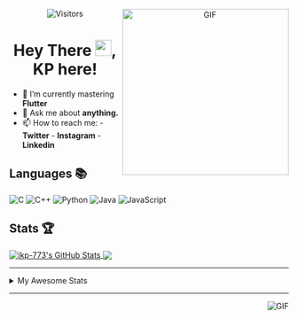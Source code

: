 <div align="center">
<img align="right" alt="GIF" height="300px" src="https://blog.insaid.co/wp-content/uploads/2020/01/Coding.gif"/>
       
![Visitors](https://visitor-badge.glitch.me/badge?page_id=ikp-773)

# Hey There <img src="https://media.tenor.com/images/822fb670841c6f6582fefbb82e338a50/tenor.gif" width="29px">, KP here!
</div>

- 🌱 I’m currently mastering **Flutter**
- 💬 Ask me about **anything.**
- 📫 How to reach me:
       - **Twitter** 
       - **Instagram**
       - **Linkedin**
         
## Languages 📚 

![C](https://img.shields.io/badge/-C-000?style=flat&logo=C)
![C++](https://img.shields.io/badge/-C++-000?style=flat&logo=C%2B%2B&logoColor=00599C)
![Python](https://img.shields.io/badge/-Python-000?style=flat&logo=python)
![Java](https://img.shields.io/badge/-Java-000?style=flat&logo=Java&logoColor=007396)
![JavaScript](https://img.shields.io/badge/-JavaScript-000?style=flat&logo=javascript)

##  Stats 🏆

<a href="https://github.com/ikp-773">
<img align="center" src="https://github-readme-stats.vercel.app/api?username=ikp-773&show_icons=true&theme=tokyonight&icon_color=6392DF&hide=prs" alt="ikp-773's GitHub Stats" />
</a> 
<a href="https://github.com/ikp-773">
<img align="center" src="https://github-readme-stats.vercel.app/api/top-langs/?username=ikp-773&layout=compact&show_icons=true&theme=tokyonight&icon_color=6392DF&hide=prs" />
</a>

---

<details>
       <summary>My Awesome Stats</summary>
       
<!--START_SECTION:waka-->
![Profile Views](http://img.shields.io/badge/Profile%20Views-33-blue)

![Lines of code](https://img.shields.io/badge/From%20Hello%20World%20I%27ve%20Written-319920%20lines%20of%20code-blue)

**🐱 My Github Data** 

> 🏆 2,211 Contributions in the Year 2020
 > 
> 📦 153.1 kB Used in Github's Storage 
 > 
> 💼 Opted to Hire
 > 
> 📜 23 Public Repositories
 > 
> 🔑 11 Private Repositories 

**I'm a Night 🦉** 

```text
🌞 Morning    72 commits     █░░░░░░░░░░░░░░░░░░░░░░░░   6.13% 
🌆 Daytime    234 commits    █████░░░░░░░░░░░░░░░░░░░░   19.91% 
🌃 Evening    469 commits    ██████████░░░░░░░░░░░░░░░   39.91% 
🌙 Night      400 commits    ████████░░░░░░░░░░░░░░░░░   34.04%

```
📅 **I'm Most Productive on Sunday** 

```text
Monday       174 commits    ███░░░░░░░░░░░░░░░░░░░░░░   14.81% 
Tuesday      75 commits     █░░░░░░░░░░░░░░░░░░░░░░░░   6.38% 
Wednesday    179 commits    ███░░░░░░░░░░░░░░░░░░░░░░   15.23% 
Thursday     164 commits    ███░░░░░░░░░░░░░░░░░░░░░░   13.96% 
Friday       150 commits    ███░░░░░░░░░░░░░░░░░░░░░░   12.77% 
Saturday     197 commits    ████░░░░░░░░░░░░░░░░░░░░░   16.77% 
Sunday       236 commits    █████░░░░░░░░░░░░░░░░░░░░   20.09%

```


📊 **This Week I Spent My Time On** 

```text
💬 Programming Languages: 
Dart                     22 hrs 16 mins      ███████████████████░░░░░░   77.81% 
C                        5 hrs 58 mins       █████░░░░░░░░░░░░░░░░░░░░   20.88% 
YAML                     14 mins             ░░░░░░░░░░░░░░░░░░░░░░░░░   0.83% 
HTML                     4 mins              ░░░░░░░░░░░░░░░░░░░░░░░░░   0.27% 
Other                    1 min               ░░░░░░░░░░░░░░░░░░░░░░░░░   0.1%

💻 Operating System: 
Mac                      28 hrs 37 mins      █████████████████████████   100.0%

```

**I Mostly Code in Dart** 

```text
Dart                     11 repos            █████████░░░░░░░░░░░░░░░░   36.67% 
Python                   6 repos             █████░░░░░░░░░░░░░░░░░░░░   20.0% 
HTML                     6 repos             █████░░░░░░░░░░░░░░░░░░░░   20.0% 
JavaScript               3 repos             ██░░░░░░░░░░░░░░░░░░░░░░░   10.0% 
Java                     2 repos             █░░░░░░░░░░░░░░░░░░░░░░░░   6.67%

```


**Timeline**

![Chart not found](https://github.com/ikp-773/ikp-773/blob/master/charts/bar_graph.png) 


<!--END_SECTION:waka-->
</details>

 ---
 
<img align="right" alt="GIF" src="https://github4life.herokuapp.com/ikp-773.gif" />


